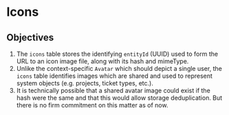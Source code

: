Icons
=====

## Objectives
1. The `icons` table stores the identifying `entityId` (UUID) used to form the URL to an icon image file, along with its hash and mimeType.
2. Unlike the context-specific `Avatar` which should depict a single user, the `icons` table identifies images which are shared and used to represent system objects (e.g. projects, ticket types, etc.).
6. It is technically possible that a shared avatar image could exist if the hash were the same and that this would allow storage deduplication.  But there is no firm commitment on this matter as of now.
